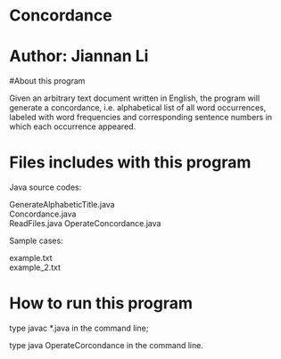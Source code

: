 # Concordance

# Author: Jiannan Li

#About this program

Given an arbitrary text document written in English, the program will generate a concordance, i.e. alphabetical list of all word occurrences, labeled with word frequencies and corresponding sentence numbers in which each occurrence appeared.

# Files includes with this program
Java source codes:

GenerateAlphabeticTitle.java      
Concordance.java  
ReadFiles.java
OperateConcordance.java

Sample cases:

example.txt               
example_2.txt

# How to run this program

type javac *.java in the command line;

type java OperateCorcondance in the command line.
